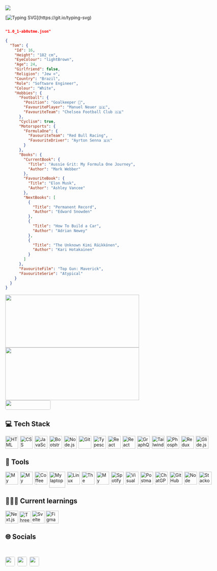 <img src="https://res.cloudinary.com/tommello/image/upload/v1674344576/Github/Profile%20Markdown/github-header-image_1_nmgdw2.png" />

[![Typing SVG](https://readme-typing-svg.demolab.com?font=JetBrains+Mono&duration=3000&pause=1000&size=24&color=FFFFFF&vCenter=true&width=900&lines=HIYA+MATE%2C+MY+NAME+IS+TOM+ALEXANDER+.+.+.;WELCOME+TO+MY+GITHUB+PROFILE+:D;)](https://git.io/typing-svg)

```json

"1.0_1-ab0utme.json"

{
  "Tom": {
    "Id": 16,
    "Height": "182 cm",
    "EyeColour": "lightBrown",
    "Age": 24,
    "Girlfriend": false,
    "Religion": "Jew ✡️",
    "Country": "Brazil",
    "Role": "Software Engineer",
    "Colour": "White",
    "Hobbies": {
      "Football": {
        "Position": "Goalkeeper 🧤",
        "FavouritePlayer": "Manuel Neuer 🇩🇪",
        "FavouriteTeam": "Chelsea Football Club 🇬🇧"
      },
      "Cyclism": true,
      "Motorsports": {
        "FormulaOne": {
          "FavouriteTeam": "Red Bull Racing",
          "FavouriteDriver": "Ayrton Senna 🇧🇷"
        }
      },
      "Books": {
        "CurrentBook": {
          "Title": "Aussie Grit: My Formula One Journey",
          "Author": "Mark Webber"
        },
        "FavouriteBook": {
          "Title": "Elon Musk",
          "Author": "Ashley Vancee"
        },
        "NextBooks": [
          {
            "Title": "Permanent Record",
            "Author": "Edward Snowden"
          },
          {
            "Title": "How To Build a Car",
            "Author": "Adrian Newey"
          },
          {
            "Title": "The Unknown Kimi Räikkönen",
            "Author": "Kari Hotakainen"
          }
        ]
      },
      "FavouriteFilm": "Top Gun: Maverick",
      "FavouriteSerie": "Atypical"
    }
  }
}
```

<div style="display: inline-flex; justify-content: center">
  <a href="https://linkedin.com/in/t0m-alexander" target="_blank">
    <img height="165px" width="420px" src="https://github-readme-stats.vercel.app/api?username=T0mAlexander&show_icons=true&theme=merko"/>
    <img height="165px" width="420px" src="https://github-readme-stats.vercel.app/api/top-langs/?username=T0mAlexander&layout=compact&theme=merko" />
  </a>
</div>
<img height="30" width="142" style="border-radius: 4px" src="https://komarev.com/ghpvc/?username=T0mAlexander&style=for-the-badge&color=brightgreen" />

<h2 align="left">💻 Tech Stack</h2>

<div style="display: flex; margin-top: 10px; column-gap: 6px;">
  <img height="40" width="40" src="https://cdn.jsdelivr.net/gh/devicons/devicon/icons/html5/html5-original.svg" title="HTML" />
  <img height="40" width="40" src="https://cdn.jsdelivr.net/gh/devicons/devicon/icons/css3/css3-original.svg" title="CSS"/>
  <img height="40" width="40" src="https://cdn.jsdelivr.net/gh/devicons/devicon/icons/javascript/javascript-original.svg" title="JavaScript"/>
  <img height="40" width="40" src="https://cdn.jsdelivr.net/gh/devicons/devicon/icons/bootstrap/bootstrap-original.svg" title="Bootstrap"/>
  <img height="40" width="40" src="https://cdn.jsdelivr.net/gh/devicons/devicon/icons/nodejs/nodejs-original.svg" title="Node.js"/>
  <img height="40" width="40" src="https://cdn.jsdelivr.net/gh/devicons/devicon/icons/git/git-original.svg" title="Git"/>
  <img height="40" width="40" src="https://cdn.jsdelivr.net/gh/devicons/devicon/icons/typescript/typescript-original.svg" title="Typescript"/>
  <img height="40" width="40" src="https://res.cloudinary.com/tommello/image/upload/v1674280418/Github/Profile%20Markdown/react_osmnfo.svg" title="React"/>
  <img height="40" width="40" src="https://res.cloudinary.com/tommello/image/upload/v1674280418/Github/Profile%20Markdown/react_native_uozofa.svg" title="React Native"/>
  <img height="40" width="40" src="https://cdn.jsdelivr.net/gh/devicons/devicon/icons/graphql/graphql-plain.svg" title="GraphQL"/>
  <img height="40" width="40" src="https://cdn.jsdelivr.net/gh/devicons/devicon/icons/tailwindcss/tailwindcss-plain.svg" title="Tailwind CSS"/>
  <img height="40" width="40" src="https://raw.githubusercontent.com/phosphor-icons/phosphor-react/HEAD/meta/phosphor-mark-tight-yellow.png" title="Phosphor Icons">
  <img height="40" width="40" src="https://cdn.jsdelivr.net/gh/devicons/devicon/icons/redux/redux-original.svg" title="Redux Toolkit"/>
  <img height="40" width="40" src="https://res.cloudinary.com/tommello/image/upload/v1674361411/Github/Profile%20Markdown/glidejs_afviof.ico" title="Glide.js">
</div>

<h2 align="left">🔧 Tools</h2>
<div style="display: flex; column-gap: 6px">
  <img height="40" width="40" src="https://res.cloudinary.com/tommello/image/upload/v1674358219/Github/Profile%20Markdown/brain_dc0yqn.svg" title="My brain" />
  <img height="40" width="40" src="https://res.cloudinary.com/tommello/image/upload/v1674358139/Github/Profile%20Markdown/hand_j6bogj.svg" title="My hands (of course)" />
  <img height="40" width="40" src="https://res.cloudinary.com/tommello/image/upload/v1674358476/Github/Profile%20Markdown/coffee_gmiwnu.svg" title="Coffee (I'd rather capuccino)" />
  <img height="50" width="50" src="https://res.cloudinary.com/tommello/image/upload/v1674359690/Github/Profile%20Markdown/laptop_qzgcxh.svg" title="My laptop" />
  <img height="40" width="40" src="https://res.cloudinary.com/tommello/image/upload/v1674355211/Github/Profile%20Markdown/linux_fedora_xan2qz.png" title="Linux Fedora 37" />
  <img height="40" width="40" src="https://res.cloudinary.com/tommello/image/upload/v1674359343/Github/Profile%20Markdown/terminal_vt1lhc.svg" title="The terminal" />
  <img height="40" width="40" src="https://res.cloudinary.com/tommello/image/upload/v1674360927/Github/Profile%20Markdown/headphone_vt8wbj.png" title="My headphone Baseus H1 Bowie" />
  <img height="40" width="40" src="https://res.cloudinary.com/tommello/image/upload/v1674359923/Github/Profile%20Markdown/spotify_dmezwk.svg" title="Spotify on" />
  <img height="40" width="40" src="https://cdn.jsdelivr.net/gh/devicons/devicon/icons/vscode/vscode-original.svg" title="Visual Studio Code" />
  <img height="40" width="40" src="https://res.cloudinary.com/postman/image/upload/t_team_logo/v1629869194/team/2893aede23f01bfcbd2319326bc96a6ed0524eba759745ed6d73405a3a8b67a8" title="Postman" />
  <img height="40" width="40" src="https://res.cloudinary.com/tommello/image/upload/v1674447272/Github/Profile%20Markdown/openai_f3w9dh.png" title="ChatGPT" />
  <img height="40" width="40" src="https://res.cloudinary.com/tommello/image/upload/v1674362823/Github/Profile%20Markdown/github_kqnucs.svg" title="GitHub" />
  <img height="40" width="40" src="https://res.cloudinary.com/tommello/image/upload/v1674362980/Github/Profile%20Markdown/npm_tjgoev.svg" title="Node Package Manager" />
  <img height="40" width="40" src="https://res.cloudinary.com/tommello/image/upload/v1674362980/Github/Profile%20Markdown/stackoverflow_qtii0f.svg" title="Stackoverflow" />
</div>

<h2 align="left">🧑🏻‍💻 Current learnings</h2>

<div style="display: flex; align-items: center; column-gap: 4px">
  <img height="40" width="40" src="https://res.cloudinary.com/tommello/image/upload/v1674279967/Github/Profile%20Markdown/nextjs_dgvroz.svg" title="Next.js" />
  <img height="35" width="35" src="https://res.cloudinary.com/tommello/image/upload/v1674281223/Github/Profile%20Markdown/threejs_tyjtmz.svg" title="Three.js"/>
  <img height="40" src="https://cdn.jsdelivr.net/gh/devicons/devicon/icons/svelte/svelte-original.svg" title="Svelte"/>
  <img height="40" width="40" src="https://cdn.jsdelivr.net/gh/devicons/devicon/icons/figma/figma-original.svg" title="Figma" />
</div>

<h2 align="left">🌐 Socials</h2>
<footer style="display: inline-flex; width: 100%; margin-top: 2rem; column-gap: 8px">
  <a href="mailto:t0malexander@protonmail.com">
    <img height="30" style="border-radius: 4px" src="https://img.shields.io/badge/ProtonMail-8B89CC?style=for-the-badge&logo=protonmail&logoColor=white" />
  </a>
  <a href="https://linkedin.com/in/t0m-alexander" target="_blank">
    <img height="30" style="border-radius: 4px" src="https://img.shields.io/badge/LinkedIn-0077B5?style=for-the-badge&logo=linkedin&logoColor=white" />
  </a>
  <a href="https://open.spotify.com/user/wintonmello5?si=23cbc3e113574030" target="_blank">
    <img height="30" style="border-radius: 4px" src="https://img.shields.io/badge/Spotify-1ED760?&style=for-the-badge&logo=spotify&logoColor=white" />
  </a>
</footer>
